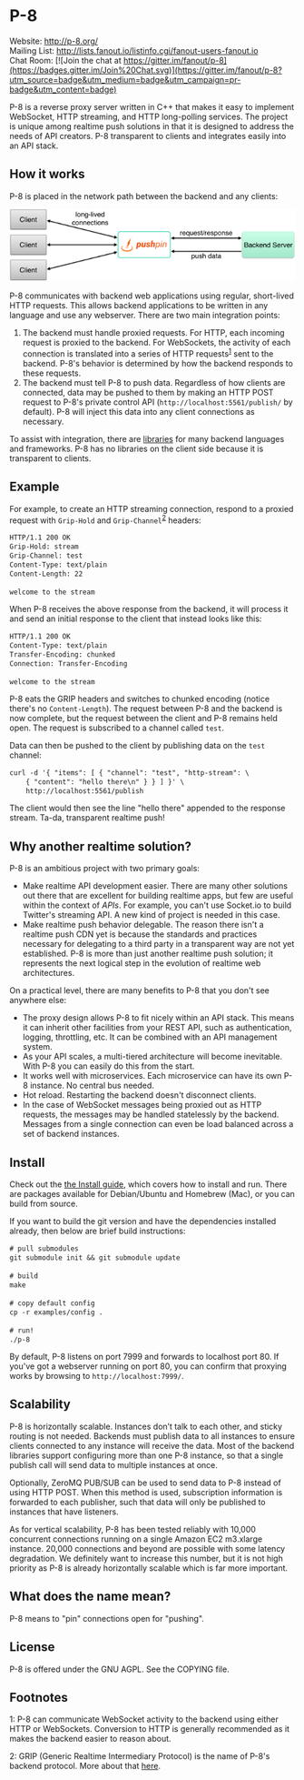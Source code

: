 P-8
=======

Website: http://p-8.org/  
Mailing List: http://lists.fanout.io/listinfo.cgi/fanout-users-fanout.io  
Chat Room: [![Join the chat at https://gitter.im/fanout/p-8](https://badges.gitter.im/Join%20Chat.svg)](https://gitter.im/fanout/p-8?utm_source=badge&utm_medium=badge&utm_campaign=pr-badge&utm_content=badge)

P-8 is a reverse proxy server written in C++ that makes it easy to implement WebSocket, HTTP streaming, and HTTP long-polling services. The project is unique among realtime push solutions in that it is designed to address the needs of API creators. P-8 transparent to clients and integrates easily into an API stack.

How it works
------------

P-8 is placed in the network path between the backend and any clients:

<p align="center">
  <img src="doc/image/p-8-abstract.png" alt="p-8-abstract"/>
</p>

P-8 communicates with backend web applications using regular, short-lived HTTP requests. This allows backend applications to be written in any language and use any webserver. There are two main integration points:

1. The backend must handle proxied requests. For HTTP, each incoming request is proxied to the backend. For WebSockets, the activity of each connection is translated into a series of HTTP requests<sup>[1](#proxy-modes)</sup> sent to the backend. P-8's behavior is determined by how the backend responds to these requests.
2. The backend must tell P-8 to push data. Regardless of how clients are connected, data may be pushed to them by making an HTTP POST request to P-8's private control API (`http://localhost:5561/publish/` by default). P-8 will inject this data into any client connections as necessary.

To assist with integration, there are [libraries](http://p-8.org/docs/#libraries) for many backend languages and frameworks. P-8 has no libraries on the client side because it is transparent to clients.

Example
-------

For example, to create an HTTP streaming connection, respond to a proxied request with `Grip-Hold` and `Grip-Channel`<sup>[2](#grip)</sup> headers:

```
HTTP/1.1 200 OK
Grip-Hold: stream
Grip-Channel: test
Content-Type: text/plain
Content-Length: 22

welcome to the stream
```

When P-8 receives the above response from the backend, it will process it and send an initial response to the client that instead looks like this:

```
HTTP/1.1 200 OK
Content-Type: text/plain
Transfer-Encoding: chunked
Connection: Transfer-Encoding

welcome to the stream
```

P-8 eats the GRIP headers and switches to chunked encoding (notice there's no `Content-Length`). The request between P-8 and the backend is now complete, but the request between the client and P-8 remains held open. The request is subscribed to a channel called `test`.

Data can then be pushed to the client by publishing data on the `test` channel:

```
curl -d '{ "items": [ { "channel": "test", "http-stream": \
    { "content": "hello there\n" } } ] }' \
    http://localhost:5561/publish
```

The client would then see the line "hello there" appended to the response stream. Ta-da, transparent realtime push!

Why another realtime solution?
------------------------------

P-8 is an ambitious project with two primary goals:

* Make realtime API development easier. There are many other solutions out there that are excellent for building realtime apps, but few are useful within the context of *APIs*. For example, you can't use Socket.io to build Twitter's streaming API. A new kind of project is needed in this case.
* Make realtime push behavior delegable. The reason there isn't a realtime push CDN yet is because the standards and practices necessary for delegating to a third party in a transparent way are not yet established. P-8 is more than just another realtime push solution; it represents the next logical step in the evolution of realtime web architectures.

On a practical level, there are many benefits to P-8 that you don't see anywhere else:

* The proxy design allows P-8 to fit nicely within an API stack. This means it can inherit other facilities from your REST API, such as authentication, logging, throttling, etc. It can be combined with an API management system.
* As your API scales, a multi-tiered architecture will become inevitable. With P-8 you can easily do this from the start.
* It works well with microservices. Each microservice can have its own P-8 instance. No central bus needed.
* Hot reload. Restarting the backend doesn't disconnect clients.
* In the case of WebSocket messages being proxied out as HTTP requests, the messages may be handled statelessly by the backend. Messages from a single connection can even be load balanced across a set of backend instances.

Install
-------

Check out the [the Install guide](http://p-8.org/docs/#install), which covers how to install and run. There are packages available for Debian/Ubuntu and Homebrew (Mac), or you can build from source.

If you want to build the git version and have the dependencies installed already, then below are brief build instructions:

```
# pull submodules
git submodule init && git submodule update

# build
make

# copy default config
cp -r examples/config .

# run!
./p-8
```

By default, P-8 listens on port 7999 and forwards to localhost port 80. If you've got a webserver running on port 80, you can confirm that proxying works by browsing to `http://localhost:7999/`.

Scalability
-----------

P-8 is horizontally scalable. Instances don’t talk to each other, and sticky routing is not needed. Backends must publish data to all instances to ensure clients connected to any instance will receive the data. Most of the backend libraries support configuring more than one P-8 instance, so that a single publish call will send data to multiple instances at once.

Optionally, ZeroMQ PUB/SUB can be used to send data to P-8 instead of using HTTP POST. When this method is used, subscription information is forwarded to each publisher, such that data will only be published to instances that have listeners.

As for vertical scalability, P-8 has been tested reliably with 10,000 concurrent connections running on a single Amazon EC2 m3.xlarge instance. 20,000 connections and beyond are possible with some latency degradation. We definitely want to increase this number, but it is not high priority as P-8 is already horizontally scalable which is far more important.

What does the name mean?
------------------------

P-8 means to "pin" connections open for "pushing".

License
-------

P-8 is offered under the GNU AGPL. See the COPYING file.

Footnotes
---------

<a name="proxy-modes">1</a>: P-8 can communicate WebSocket activity to the backend using either HTTP or WebSockets. Conversion to HTTP is generally recommended as it makes the backend easier to reason about.

<a name="grip">2</a>: GRIP (Generic Realtime Intermediary Protocol) is the name of P-8's backend protocol. More about that [here](https://github.com/fanout/p-8/blob/master/doc/grip-protocol.md).
